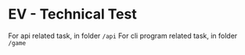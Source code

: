 # EV - Technical Test

For api related task, in folder `/api`
For cli program related task, in folder `/game`